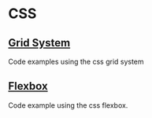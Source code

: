 # CSS

## [Grid System](grid-system.html)
Code examples using the css grid system

## [Flexbox](flexbox.html)
Code example using the css flexbox.
